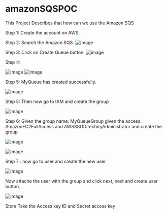 # amazonSQSPOC
This Project Describes that how can we use the Amazon SQS

Step 1: Create the account on AWS.

Step 2: Search the Amazon SQS.
![image](https://user-images.githubusercontent.com/85877645/122096167-e244b000-ce2b-11eb-82ec-322de04d562d.png)

Step 3: Click on Create Queue button.
![image](https://user-images.githubusercontent.com/85877645/122096814-95ada480-ce2c-11eb-8a7b-602b901e3080.png)

Step 4: 

![image](https://user-images.githubusercontent.com/85877645/122097406-45831200-ce2d-11eb-8bd5-fbb6e13555a6.png)
![image](https://user-images.githubusercontent.com/85877645/122097460-53389780-ce2d-11eb-9a41-37857b530894.png)


Step 5: MyQueue has created successfully.

![image](https://user-images.githubusercontent.com/85877645/122097600-7c592800-ce2d-11eb-85c0-5c79057946bf.png)

Step 5: Then now go to IAM and create the group 

![image](https://user-images.githubusercontent.com/85877645/122098090-030e0500-ce2e-11eb-97cd-1c0d6b9697e6.png)

Step 6: 
Given the group name: MyQueueGroup
given the access: AmazonEC2FullAccess and AWSSSODirectoryAdministrator and create the group 

![image](https://user-images.githubusercontent.com/85877645/122098322-54b68f80-ce2e-11eb-8723-1cfd14cc5152.png)

![image](https://user-images.githubusercontent.com/85877645/122098627-b676f980-ce2e-11eb-97d6-609dad45cc71.png)

Step 7 : now go to user and create the new user 

![image](https://user-images.githubusercontent.com/85877645/122098825-f2aa5a00-ce2e-11eb-9500-f07eafe3ff99.png)

Now attache the user with the group and click next, next and create user button.

![image](https://user-images.githubusercontent.com/85877645/122098997-1ff70800-ce2f-11eb-871a-4c7769807373.png)

Store Take the Access key ID and Secret access key 





